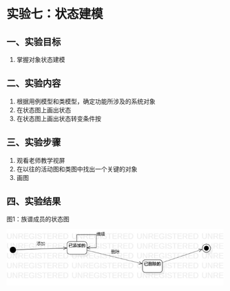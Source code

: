 # 实验七：状态建模

## 一、实验目标

1. 掌握对象状态建模

## 二、实验内容

1. 根据用例模型和类模型，确定功能所涉及的系统对象
2. 在状态图上画出状态
3. 在状态图上画出状态转变条件按

## 三、实验步骤
1. 观看老师教学视屏
2. 在以往的活动图和类图中找出一个关键的对象
3. 画图

## 四、实验结果
图1：族谱成员的状态图

![状态图](./lb7.jpg)
